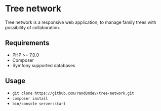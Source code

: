 # Tree network

Tree network is a responsive web application, to manage family trees with possibility of collaboration.

## Requirements
- PHP >= 7.0.0
- Composer
- Symfony supported databases

## Usage
- ` git clone https://github.com/rand0mdev/tree-network.git `
- ` composer install `
- `bin/console server:start`
